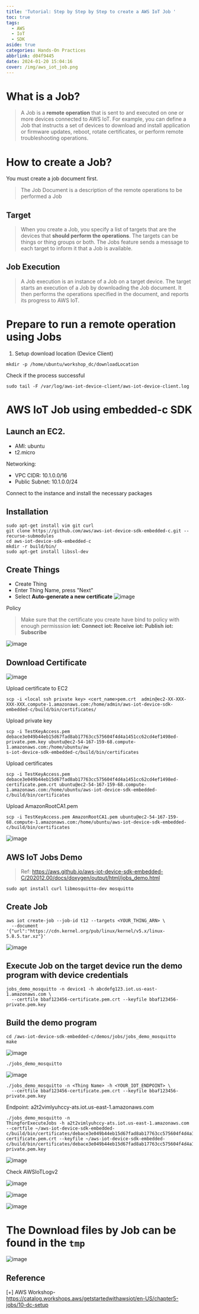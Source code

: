 ```yaml
---
title: 'Tutorial: Step by Step by Step to create a AWS IoT Job '
toc: true
tags:
  - AWS
  - IoT
  - SDK
aside: true
categories: Hands-On Practices
abbrlink: d04f9445
date: 2024-01-20 15:04:16
cover: /img/aws_iot_job.png
---
```


# What is a Job?

> A Job is a **remote operation** that is sent to and executed on one or more devices connected to AWS IoT. For example, you can define a Job that instructs a set of devices to download and install application or firmware updates, reboot, rotate certificates, or perform remote troubleshooting operations.


# How to create a Job?

You must create a job document first.
> The Job Document is a description of the remote operations to be performed a Job

## Target

> When you create a Job, you specify a list of targets that are the devices that **should perform the operations**. The targets can be things or thing groups or both. The Jobs feature sends a message to each target to inform it that a Job is available.


## Job Execution

> A Job execution is an instance of a Job on a target device. The target starts an execution of a Job by downloading the Job document. It then performs the operations specified in the document, and reports its progress to AWS IoT. 

# Prepare to run a remote operation using Jobs

1. Setup download location (Device Client)

```
mkdir -p /home/ubuntu/workshop_dc/downloadLocation
```
Check if the process successful
```
sudo tail -F /var/log/aws-iot-device-client/aws-iot-device-client.log

```

# AWS IoT Job using embedded-c SDK

## Launch an EC2.

* AMI: ubuntu
* t2.micro

Networking:

* VPC CIDR: 10.1.0.0/16
* Public Subnet: 10.1.0.0/24 

Connect to the instance and install the necessary packages



## Installation

```
sudo apt-get install vim git curl
git clone https://github.com/aws/aws-iot-device-sdk-embedded-c.git --recurse-submodules
cd aws-iot-device-sdk-embedded-c
mkdir -r build/bin/
sudo apt-get install libssl-dev
```

## Create Things
- Create Thing
- Enter Thing Name, press "Next"
- Select **Auto-generate a new certificate**
![image](https://hackmd.io/_uploads/r1wpLeNu6.png)

Policy

> Make sure that the certificate you create have bind to policy with enough permisssion
**iot: Connect**
**iot: Receive**
**iot: Publish**
**iot: Subscribe**



![image](https://hackmd.io/_uploads/BJkGPx4_p.png)


## Download Certificate
![image](https://hackmd.io/_uploads/SkZjLlV_T.png)

Upload certificate to EC2
```
scp -i <local ssh private key> <cert_name>pem.crt  admin@ec2-XX-XXX-XXX-XXX.compute-1.amazonaws.com:/home/admin/aws-iot-device-sdk-embedded-c/build/bin/certificates/
```

Upload private key
```
scp -i TestKeyAccess.pem debace3e049b44eb15d67fad8ab17763cc575604f4d4a1451cc62cd4ef1498ed-private.pem.key ubuntu@ec2-54-167-159-68.compute-1.amazonaws.com:/home/ubuntu/aw
s-iot-device-sdk-embedded-c/build/bin/certificates
```

Upload certificates
```
scp -i TestKeyAccess.pem debace3e049b44eb15d67fad8ab17763cc575604f4d4a1451cc62cd4ef1498ed-certificate.pem.crt ubuntu@ec2-54-167-159-68.compute-1.amazonaws.com:/home/ubuntu/aws-iot-device-sdk-embedded-c/build/bin/certificates
```

Upload AmazonRootCA1.pem

```
scp -i TestKeyAccess.pem AmazonRootCA1.pem ubuntu@ec2-54-167-159-68.compute-1.amazonaws.com:/home/ubuntu/aws-iot-device-sdk-embedded-c/build/bin/certificates
```
![image](https://hackmd.io/_uploads/ByhTugNdT.png)


## AWS IoT Jobs Demo
> Ref: https://aws.github.io/aws-iot-device-sdk-embedded-C/202012.00/docs/doxygen/output/html/jobs_demo.html


```
sudo apt install curl libmosquitto-dev mosquitto
```

## Create Job

```
aws iot create-job --job-id t12 --targets <YOUR_THING_ARN> \
  --document '{"url":"https://cdn.kernel.org/pub/linux/kernel/v5.x/linux-5.8.5.tar.xz"}'
```

![image](https://hackmd.io/_uploads/B10N5g4da.png)

## Execute Job on the target device run the demo program with device credentials

```
jobs_demo_mosquitto -n device1 -h abcdefg123.iot.us-east-1.amazonaws.com \
  --certfile bbaf123456-certificate.pem.crt --keyfile bbaf123456-private.pem.key
```

## Build the demo program

```
cd /aws-iot-device-sdk-embedded-c/demos/jobs/jobs_demo_mosquitto
make
```
![image](https://hackmd.io/_uploads/HkuCie4uT.png)

```
./jobs_demo_mosquitto
```
![image](https://hackmd.io/_uploads/SyW-nl4_T.png)

```
./jobs_demo_mosquitto -n <Thing Name> -h <YOUR_IOT_ENDPOINT> \
  --certfile bbaf123456-certificate.pem.crt --keyfile bbaf123456-private.pem.key
```

Endpoint: a2t2vimlyuhccy-ats.iot.us-east-1.amazonaws.com

```
./jobs_demo_mosquitto -n 
ThingforExecuteJobs -h a2t2vimlyuhccy-ats.iot.us-east-1.amazonaws.com --certfile ~/aws-iot-device-sdk-embedded-c/build/bin/certificates/debace3e049b44eb15d67fad8ab17763cc575604f4d4a1451cc62cd4ef1498ed-certificate.pem.crt --keyfile ~/aws-iot-device-sdk-embedded-c/build/bin/certificates/debace3e049b44eb15d67fad8ab17763cc575604f4d4a1451cc62cd4ef1498ed-private.pem.key

```

![image](https://hackmd.io/_uploads/BkeheZNda.png)

Check AWSIoTLogv2

![image](https://hackmd.io/_uploads/HJR34ZEdp.png)


![image](https://hackmd.io/_uploads/SkKsEb4dp.png)

![image](https://hackmd.io/_uploads/ryV9N-4ua.png)

# The Download files by Job can be found in the `tmp`

![image](https://hackmd.io/_uploads/S17mOZEd6.png)


## Reference

[+] AWS Workshop- https://catalog.workshops.aws/getstartedwithawsiot/en-US/chapter5-jobs/10-dc-setup